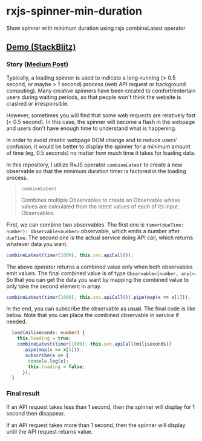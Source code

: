 # rxjs-spinner-min-duration

Show spinner with minimum duration using rxjs combineLatest operator

## [Demo (StackBlitz)](https://changhuixu.github.io/rxjs-spinner-min-duration/)

### Story ([Medium Post](https://codeburst.io/rxjs-show-spinner-for-a-minimum-amount-of-time-807ac6b23227))

Typically, a loading spinner is used to indicate a long-running (> 0.5 second, or maybe > 1 second) process (web API request or background computing). Many creative spinners have been created to comfort/entertain users during waiting periods, so that people won't think the website is crashed or irresponsible.

However, sometimes you will find that some web requests are relatively fast (< 0.5 second). In this case, the spinner will become a flash in the webpage and users don't have enough time to understand what is happening.

In order to avoid drastic webpage DOM change and to reduce users' confusion, it would be better to display the spinner for a minimum amount of time (eg, 0.5 seconds) no matter how much time it takes for loading data.

In this repository, I utilize RxJS operator `combineLatest` to create a new observable so that the minimum duration timer is factored in the loading process.

> `combineLatest`
>
> Combines multiple Observables to create an Observable whose values are calculated from the latest values of each of its input Observables.

First, we can combine two observables. The first one is `timer(dueTime: number): Observable<number>` observable, which emits a number after `dueTime`. The second one is the actual service doing API call, which returns whatever data you want.

```typescript
combineLatest(timer(1000), this.svc.apiCall());
```

The above operator returns a combined value only when both observables emit values. The final combined value is of type `Observable<[number, any]>`. So that you can get the data you want by mapping the combined value to only take the second element in array.

```typescript
combineLatest(timer(1000), this.svc.apiCall()).pipe(map(x => x[1]));
```

In the end, you can subscribe the observable as usual. The final code is like below. Note that you can place the combined observable in service if needed.

```typescript
  load(miliseconds: number) {
    this.loading = true;
    combineLatest(timer(1000), this.svc.apiCall(miliseconds))
      .pipe(map(x => x[1]))
      .subscribe(x => {
        console.log(x);
        this.loading = false;
      });
  }
```

### Final result

If an API request takes less than 1 second, then the spinner will display for 1 second then disappear.

If an API request takes more than 1 second, then the spinner will display until the API request returns value.
